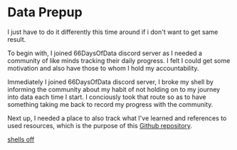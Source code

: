 # Data Prepup

I just have to do it differently this time around if i don't want to get same result.

To begin with, I joined 66DaysOfData discord server as I needed a community of like minds tracking their daily progress. I felt I could get some motivation and also have those to whom I hold my accountability.

Immediately I joined 66DaysOfData discord server, I broke my shell by informing the community about my habit of not holding on to my journey into data each time I start. I conciously took that route so as to have something taking me back to record my progress with the community.

Next up, I needed a place to also track what I've learned and references to used resources, which is the purpose of this [Github repository](https://github.com/spaceofmiah/66DaysOfData.git).


[shells off](./exposure.jpg)